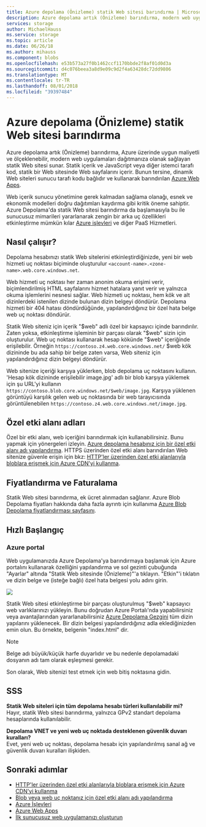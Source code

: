 ```yaml
---
title: Azure depolama (Önizleme) statik Web sitesi barındırma | Microsoft Docs
description: Azure depolama artık (Önizleme) barındırma, modern web uygulamalarını barındırmak için uygun maliyetli ve ölçeklenebilir bir çözüm sağlayarak statik Web sitesi sunar.
services: storage
author: MichaelHauss
ms.service: storage
ms.topic: article
ms.date: 06/26/18
ms.author: mihauss
ms.component: blobs
ms.openlocfilehash: e53b573a27f0b1462ccf1170bbde2f8af01d0d3a
ms.sourcegitcommit: d4c076beea3a8d9e09c9d2f4a63428dc72dd9806
ms.translationtype: MT
ms.contentlocale: tr-TR
ms.lasthandoff: 08/01/2018
ms.locfileid: "39397484"
---
```

# <a name="static-website-hosting-in-azure-storage-preview"></a>Azure depolama (Önizleme) statik Web sitesi barındırma
Azure depolama artık (Önizleme) barındırma, Azure üzerinde uygun maliyetli ve ölçeklenebilir, modern web uygulamaları dağıtmanıza olanak sağlayan statik Web sitesi sunar. Statik içerik ve JavaScript veya diğer istemci tarafı kod, statik bir Web sitesinde Web sayfalarını içerir. Bunun tersine, dinamik Web siteleri sunucu tarafı kodu bağlıdır ve kullanarak barındırılan [Azure Web Apps](/app-service/app-service-web-overview.md).

Web içerik sunucu yönetimine gerek kalmadan sağlama olanağı, esnek ve ekonomik modelleri doğru dağıtımları kaydırma gibi kritik öneme sahiptir. Azure Depolama'da statik Web sitesi barındırma da başlamasıyla bu ile sunucusuz mimarileri yararlanarak zengin bir arka uç özellikleri etkinleştirme mümkün kılar [Azure işlevleri](/azure-functions/functions-overview.md) ve diğer PaaS Hizmetleri.

## <a name="how-does-it-work"></a>Nasıl çalışır?
Depolama hesabınızı statik Web sitelerini etkinleştirdiğinizde, yeni bir web hizmeti uç noktası biçiminde oluşturulur `<account-name>.<zone-name>.web.core.windows.net`.

Web hizmeti uç noktası her zaman anonim okuma erişimi verir, biçimlendirilmiş HTML sayfalarını hizmet hatalara yanıt verir ve yalnızca okuma işlemlerini nesnesi sağlar. Web hizmeti uç noktası, hem kök ve alt dizinlerdeki istenilen dizinde bulunan dizin belgeyi döndürür. Depolama hizmeti bir 404 hatası döndürdüğünde, yapılandırdığınız bir özel hata belge web uç noktası döndürür.

Statik Web siteniz için içerik "$web" adlı özel bir kapsayıcı içinde barındırılır. Zaten yoksa, etkinleştirme işleminin bir parçası olarak "$web" sizin için oluşturulur. Web uç noktası kullanarak hesap kökünde "$web" içeriğinde erişilebilir. Örneğin `https://contoso.z4.web.core.windows.net/` $web kök dizininde bu ada sahip bir belge zaten varsa, Web siteniz için yapılandırdığınız dizin belgeyi döndürür.

Web sitenize içeriği karşıya yüklerken, blob depolama uç noktasını kullanın. 'Hesap kök dizininde erişilebilir image.jpg' adlı bir blob karşıya yüklemek için şu URL'yi kullanın `https://contoso.blob.core.windows.net/$web/image.jpg`. Karşıya yüklenen görüntüyü karşılık gelen web uç noktasında bir web tarayıcısında görüntülenebilen `https://contoso.z4.web.core.windows.net/image.jpg`.


## <a name="custom-domain-names"></a>Özel etki alanı adları
Özel bir etki alanı, web içeriğini barındırmak için kullanabilirsiniz. Bunu yapmak için yönergeleri izleyin. [Azure depolama hesabınız için bir özel etki alanı adı yapılandırma](storage-custom-domain-name.md). HTTPS üzerinden özel etki alanı barındırılan Web sitenize güvenle erişin için bkz: [HTTP'ler üzerinden özel etki alanlarıyla bloblara erişmek için Azure CDN'yi kullanma](storage-https-custom-domain-cdn.md).

## <a name="pricing-and-billing"></a>Fiyatlandırma ve Faturalama
Statik Web sitesi barındırma, ek ücret alınmadan sağlanır. Azure Blob Depolama fiyatları hakkında daha fazla ayrıntı için kullanıma [Azure Blob Depolama fiyatlandırması sayfasını](https://azure.microsoft.com/pricing/details/storage/blobs/).

## <a name="quickstart"></a>Hızlı Başlangıç
### <a name="azure-portal"></a>Azure portal
Web uygulamanızda Azure Depolama'ya barındırmaya başlamak için Azure portalını kullanarak özelliğini yapılandırma ve sol gezinti çubuğunda "Ayarlar" altında "Statik Web sitesinde (Önizleme)"'a tıklayın. "Etkin"'i tıklatın ve dizin belge ve (isteğe bağlı) özel hata belgesi yolu adını girin.

![](media/storage-blob-static-website/storage-blob-static-website-portal-config.PNG)

Statik Web sitesi etkinleştirme bir parçası oluşturulmuş "$web" kapsayıcı web varlıklarınızı yükleyin. Bunu doğrudan Azure Portalı'nda yapabilirsiniz veya avantajlarından yararlanabilirsiniz [Azure Depolama Gezgini](https://azure.microsoft.com/features/storage-explorer/) tüm dizin yapılarını yüklenecek. Bir dizin belgesi yapılandırdığınız adla eklediğinizden emin olun. Bu örnekte, belgenin "index.html" dir.

> [!NOTE]
> Belge adı büyük/küçük harfe duyarlıdır ve bu nedenle depolamadaki dosyanın adı tam olarak eşleşmesi gerekir.

Son olarak, Web sitenizi test etmek için web bitiş noktasına gidin.

## <a name="faq"></a>SSS
**Statik Web siteleri için tüm depolama hesabı türleri kullanılabilir mi?**  
Hayır, statik Web sitesi barındırma, yalnızca GPv2 standart depolama hesaplarında kullanılabilir.

**Depolama VNET ve yeni web uç noktada desteklenen güvenlik duvarı kuralları?**  
Evet, yeni web uç noktası, depolama hesabı için yapılandırılmış sanal ağ ve güvenlik duvarı kuralları ilişkiden.

## <a name="next-steps"></a>Sonraki adımlar
* [HTTP'ler üzerinden özel etki alanlarıyla bloblara erişmek için Azure CDN'yi kullanma](storage-https-custom-domain-cdn.md)
* [Blob veya web uç noktanız için özel etki alanı adı yapılandırma](storage-custom-domain-name.md)
* [Azure İşlevleri](/azure-functions/functions-overview.md)
* [Azure Web Apps](/app-service/app-service-web-overview.md)
* [İlk sunucusuz web uygulamanızı oluşturun](https://aka.ms/static-serverless-webapp)
